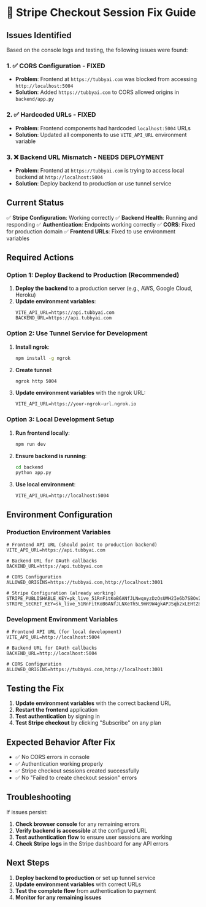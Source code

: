 # 🔧 Stripe Checkout Session Fix Guide

## Issues Identified

Based on the console logs and testing, the following issues were found:

### 1. ✅ **CORS Configuration** - FIXED
- **Problem**: Frontend at `https://tubbyai.com` was blocked from accessing `http://localhost:5004`
- **Solution**: Added `https://tubbyai.com` to CORS allowed origins in `backend/app.py`

### 2. ✅ **Hardcoded URLs** - FIXED
- **Problem**: Frontend components had hardcoded `localhost:5004` URLs
- **Solution**: Updated all components to use `VITE_API_URL` environment variable

### 3. ❌ **Backend URL Mismatch** - NEEDS DEPLOYMENT
- **Problem**: Frontend at `https://tubbyai.com` is trying to access local backend at `http://localhost:5004`
- **Solution**: Deploy backend to production or use tunnel service

## Current Status

✅ **Stripe Configuration**: Working correctly
✅ **Backend Health**: Running and responding
✅ **Authentication**: Endpoints working correctly
✅ **CORS**: Fixed for production domain
✅ **Frontend URLs**: Fixed to use environment variables

## Required Actions

### Option 1: Deploy Backend to Production (Recommended)

1. **Deploy the backend** to a production server (e.g., AWS, Google Cloud, Heroku)
2. **Update environment variables**:
   ```env
   VITE_API_URL=https://api.tubbyai.com
   BACKEND_URL=https://api.tubbyai.com
   ```

### Option 2: Use Tunnel Service for Development

1. **Install ngrok**:
   ```bash
   npm install -g ngrok
   ```

2. **Create tunnel**:
   ```bash
   ngrok http 5004
   ```

3. **Update environment variables** with the ngrok URL:
   ```env
   VITE_API_URL=https://your-ngrok-url.ngrok.io
   ```

### Option 3: Local Development Setup

1. **Run frontend locally**:
   ```bash
   npm run dev
   ```

2. **Ensure backend is running**:
   ```bash
   cd backend
   python app.py
   ```

3. **Use local environment**:
   ```env
   VITE_API_URL=http://localhost:5004
   ```

## Environment Configuration

### Production Environment Variables
```env
# Frontend API URL (should point to production backend)
VITE_API_URL=https://api.tubbyai.com

# Backend URL for OAuth callbacks
BACKEND_URL=https://api.tubbyai.com

# CORS Configuration
ALLOWED_ORIGINS=https://tubbyai.com,http://localhost:3001

# Stripe Configuration (already working)
STRIPE_PUBLISHABLE_KEY=pk_live_51RnFitKoB6ANfJLNwqnyzDzOsUMH2Ie6b7SBOvZucOAUFkyPo0PqCsqZmLZq2Kqpzp3qLQa65KQ0jlrLWP3kXSRp00A1NZSjVt
STRIPE_SECRET_KEY=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
```

### Development Environment Variables
```env
# Frontend API URL (for local development)
VITE_API_URL=http://localhost:5004

# Backend URL for OAuth callbacks
BACKEND_URL=http://localhost:5004

# CORS Configuration
ALLOWED_ORIGINS=https://tubbyai.com,http://localhost:3001
```

## Testing the Fix

1. **Update environment variables** with the correct backend URL
2. **Restart the frontend** application
3. **Test authentication** by signing in
4. **Test Stripe checkout** by clicking "Subscribe" on any plan

## Expected Behavior After Fix

- ✅ No CORS errors in console
- ✅ Authentication working properly
- ✅ Stripe checkout sessions created successfully
- ✅ No "Failed to create checkout session" errors

## Troubleshooting

If issues persist:

1. **Check browser console** for any remaining errors
2. **Verify backend is accessible** at the configured URL
3. **Test authentication flow** to ensure user sessions are working
4. **Check Stripe logs** in the Stripe dashboard for any API errors

## Next Steps

1. **Deploy backend to production** or set up tunnel service
2. **Update environment variables** with correct URLs
3. **Test the complete flow** from authentication to payment
4. **Monitor for any remaining issues** 